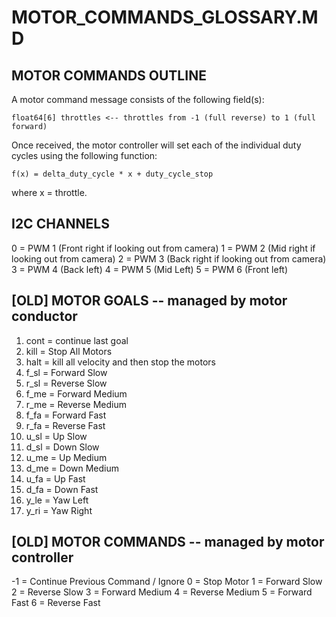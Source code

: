 # MOTOR_COMMANDS_GLOSSARY.MD

## MOTOR COMMANDS OUTLINE
A motor command message consists of the following field(s):

    float64[6] throttles <-- throttles from -1 (full reverse) to 1 (full forward)

Once received, the motor controller will set each of the individual duty cycles using the following function:

    f(x) = delta_duty_cycle * x + duty_cycle_stop

where x = throttle. 




## I2C CHANNELS

0 = PWM 1 (Front right if looking out from camera)
1 = PWM 2 (Mid right if looking out from camera)
2 = PWM 3 (Back right if looking out from camera)
3 = PWM 4 (Back left)
4 = PWM 5 (Mid Left)
5 = PWM 6 (Front left)


## [OLD] MOTOR GOALS -- managed by motor conductor
1.  cont     = continue last goal
2.  kill     = Stop All Motors
3.  halt     = kill all velocity and then stop the motors
4.  f_sl    = Forward Slow
5.  r_sl    = Reverse Slow
6.  f_me    = Forward Medium
7.  r_me    = Reverse Medium
8.  f_fa    = Forward Fast
9.  r_fa    = Reverse Fast
10. u_sl    = Up Slow
11. d_sl    = Down Slow
12. u_me    = Up Medium
13. d_me    = Down Medium
14. u_fa    = Up Fast
15. d_fa    = Down Fast 
16. y_le    = Yaw Left 
17. y_ri    = Yaw Right

## [OLD] MOTOR COMMANDS -- managed by motor controller

   -1 = Continue Previous Command / Ignore
    0 = Stop Motor
    1 = Forward Slow
    2 = Reverse Slow
    3 = Forward Medium
    4 = Reverse Medium
    5 = Forward Fast
    6 = Reverse Fast 
